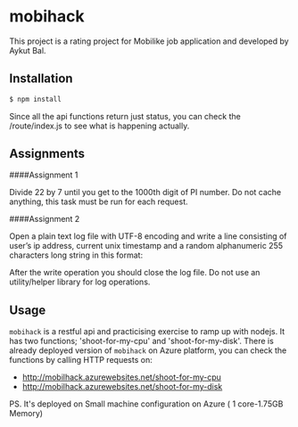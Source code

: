 mobihack
========

This project is a rating project for Mobilike job application and developed by Aykut Bal.

## Installation

```bash
$ npm install 
```
Since all the api functions return just status, you can check the /route/index.js to see what is happening actually.

## Assignments

####Assignment 1

Divide 22 by 7 until you get to the 1000th digit of PI number. Do not cache anything, this task must be run for each request.

####Assignment 2

Open a plain text log file with UTF-8 encoding and write a line consisting of user’s ip address, current unix timestamp and a random alphanumeric 255 characters long string in this format:

[USER_IP_ADDRESS]::[TIMESTAMP]::[RANDOM_STRING]

After the write operation you should close the log file.
Do not use an utility/helper library for log operations.

## Usage

`mobihack` is a restful api and practicising exercise to ramp up with nodejs. It has two functions; 'shoot-for-my-cpu' and 'shoot-for-my-disk'. There is already deployed version of `mobihack` on Azure platform, you can check the functions by calling HTTP requests on:
  - http://mobilhack.azurewebsites.net/shoot-for-my-cpu
  - http://mobilhack.azurewebsites.net/shoot-for-my-disk

PS. It's deployed on Small machine configuration on Azure ( 1 core-1.75GB Memory)
